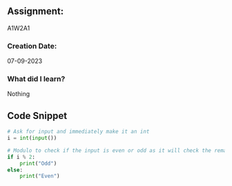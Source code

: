 ## Assignment:
A1W2A1
### Creation Date:
07-09-2023
### What did I learn?
Nothing

## Code Snippet
```python
# Ask for input and immediately make it an int
i = int(input())

# Modulo to check if the input is even or odd as it will check the remainder
if i % 2:
    print("Odd")
else:
    print("Even")
```
